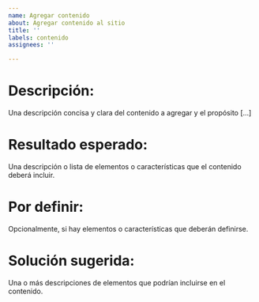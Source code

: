 ```yaml
---
name: Agregar contenido
about: Agregar contenido al sitio
title: ''
labels: contenido
assignees: ''

---
```


# Descripción:
Una descripción concisa y clara del contenido a agregar y el propósito [...]

# Resultado esperado:
Una descripción o lista de elementos o características que el contenido deberá incluir.

# Por definir:
Opcionalmente, si hay elementos o características que deberán definirse.

# Solución sugerida:
Una o más descripciones de elementos que podrían incluirse en el contenido.
